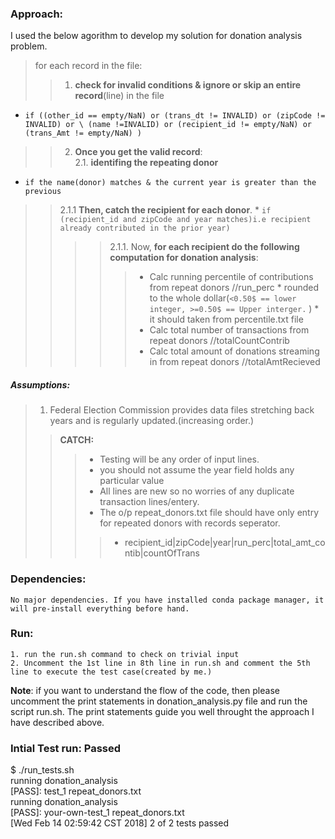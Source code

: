 ### Approach:
I used the below agorithm to develop my solution for donation analysis problem.
> for each record in the file:
>> 1. **check for invalid conditions & ignore or skip an entire record**(line) in the file
 * `if ((other_id == empty/NaN) or (trans_dt != INVALID) or (zipCode != INVALID) or \
   (name !=INVALID) or (recipient_id != empty/NaN) or (trans_Amt != empty/NaN) )`
>> 2. **Once you get the valid record**:<br/>
>> 2.1. **identifing the repeating donor**
   * `if the name(donor) matches & the current year is greater than the previous`<br/>
>> 2.1.1 **Then, catch the recipient for each donor**.
        * `if (recipient_id and zipCode and year matches)i.e recipient already contributed in the prior year)`
>>>>   2.1.1.  Now, **for each recipient do the following computation for donation analysis**:
>>>>>  * Calc running percentile of contributions from repeat donors     //run_perc
         * rounded to the whole dollar(```<0.50$ == lower integer, >=0.50$ == Upper interger.``` )
         * it should taken from percentile.txt file
>>>>>  * Calc total number of transactions from repeat donors            //totalCountContrib
>>>>>  * Calc total amount of donations streaming in from repeat donors  //totalAmtRecieved

##### **Assumptions**:
>    1. Federal Election Commission provides data files stretching back years and is regularly updated.(increasing order.)
>>   **CATCH:**  
>>>* Testing will be any order of input lines.
>>>* you should not assume the year field holds any particular value
>>>* All lines are new so no worries of any duplicate transaction lines/entery.
>>>* The o/p repeat_donors.txt file should have only entry for repeated donors with records seperator.
>>>>* recipient_id|zipCode|year|run_perc|total_amt_contib|countOfTrans

### Dependencies:
    No major dependencies. If you have installed conda package manager, it will pre-install everything before hand.
### Run:
    1. run the run.sh command to check on trivial input
    2. Uncomment the 1st line in 8th line in run.sh and comment the 5th line to execute the test case(created by me.)
**Note**: if you want to understand the flow of the code, then please uncomment the print statements in donation_analysis.py file and run the script run.sh. The print statements guide you well throught the approach I have described above.

### Intial Test run: Passed
$ ./run_tests.sh<br/>
running donation_analysis<br/>
[PASS]: test_1 repeat_donors.txt<br/>
running donation_analysis<br/>
[PASS]: your-own-test_1 repeat_donors.txt<br/>
[Wed Feb 14 02:59:42 CST 2018] 2 of 2 tests passed<br/>
